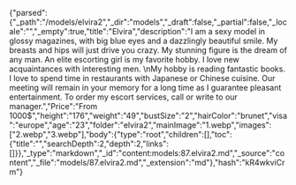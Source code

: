 {"parsed":{"_path":"/models/elvira2","_dir":"models","_draft":false,"_partial":false,"_locale":"","_empty":true,"title":"Elvira","description":"I am a sexy model in glossy magazines, with big blue eyes and a dazzlingly beautiful smile. My breasts and hips will just drive you crazy. My stunning figure is the dream of any man. An elite escorting  girl is my favorite hobby. I love new acquaintances with interesting men. \nMy hobby is reading fantastic books. I love to spend time in restaurants with Japanese or Chinese cuisine. Our meeting will remain in your memory for a long time as I guarantee pleasant entertainment. To order my escort services, call or write to our manager.","Price":"From 1000$","height":"176","weight":"49","bustSize":"2","hairColor":"brunet","visa":"europe","age":"23","folder":"elvira2","mainImage":"1.webp","images":["2.webp","3.webp"],"body":{"type":"root","children":[],"toc":{"title":"","searchDepth":2,"depth":2,"links":[]}},"_type":"markdown","_id":"content:models:87.elvira2.md","_source":"content","_file":"models/87.elvira2.md","_extension":"md"},"hash":"kR4wkviCrm"}